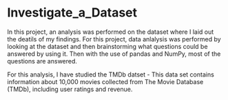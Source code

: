 # Investigate_a_Dataset
In this project, an analysis was performed on the dataset where I laid out the deatils of my findings. For this project, data anlalysis was performed by looking at the dataset and then brainstorming what questions could be answered by using it. Then with the use of pandas and NumPy, most of the questions are answered.

For this analysis, I have studied the TMDb datset - This data set contains information about 10,000 movies collected from The Movie Database (TMDb), including user ratings and revenue. 
